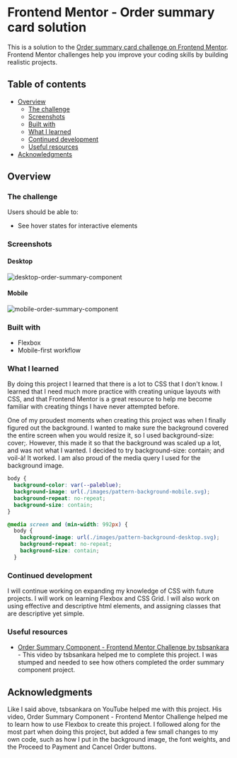 # Frontend Mentor - Order summary card solution

This is a solution to the [Order summary card challenge on Frontend Mentor](https://www.frontendmentor.io/challenges/order-summary-component-QlPmajDUj). Frontend Mentor challenges help you improve your coding skills by building realistic projects. 

## Table of contents

- [Overview](#overview)
  - [The challenge](#the-challenge)
  - [Screenshots](#screenshots)
  - [Built with](#built-with)
  - [What I learned](#what-i-learned)
  - [Continued development](#continued-development)
  - [Useful resources](#useful-resources)
- [Acknowledgments](#acknowledgments)


## Overview

### The challenge

Users should be able to:

- See hover states for interactive elements

### Screenshots

#### Desktop
![desktop-order-summary-component](https://user-images.githubusercontent.com/86075091/139705989-a6ee8ad9-91fe-4e25-a716-ab5b3ac33317.png)

#### Mobile
![mobile-order-summary-component](https://user-images.githubusercontent.com/86075091/139705996-08822415-0768-4e5c-8ceb-238d5818cadc.png)

### Built with

- Flexbox
- Mobile-first workflow

### What I learned

By doing this project I learned that there is a lot to CSS that I don't know. I learned that I need much more practice with creating unique layouts with CSS, and that Frontend Mentor is a great resource to help me become familiar with creating things I have never attempted before.

One of my proudest moments when creating this project was when I finally figured out the background. I wanted to make sure the background covered the entire screen when you would resize it, so I used background-size: cover;. However, this made it so that the background was scaled up a lot, and was not what I wanted. I decided to try background-size: contain; and voil-à! It worked. I am also proud of the media query I used for the background image.

```css
body {
  background-color: var(--paleblue);
  background-image: url(./images/pattern-background-mobile.svg);
  background-repeat: no-repeat;
  background-size: contain;
}

@media screen and (min-width: 992px) {
  body {
    background-image: url(./images/pattern-background-desktop.svg);
    background-repeat: no-repeat;
    background-size: contain;
  }
```

### Continued development

I will continue working on expanding my knowledge of CSS with future projects. I will work on learning Flexbox and CSS Grid. I will also work on using effective and descriptive html elements, and assigning classes that are descriptive yet simple.

### Useful resources

- [Order Summary Component - Frontend Mentor Challenge by tsbsankara](https://www.youtube.com/watch?v=uaM5F8O_VI8&t=596s) - This video by tsbsankara helped me to complete this project. I was stumped and needed to see how others completed the order summary component project.

## Acknowledgments

Like I said above, tsbsankara on YouTube helped me with this project. His video, Order Summary Component - Frontend Mentor Challenge helped me to learn how to use Flexbox to create this project. I followed along for the most part when doing this project, but added a few small changes to my own code, such as how I put in the background image, the font weights, and the Proceed to Payment and Cancel Order buttons.


